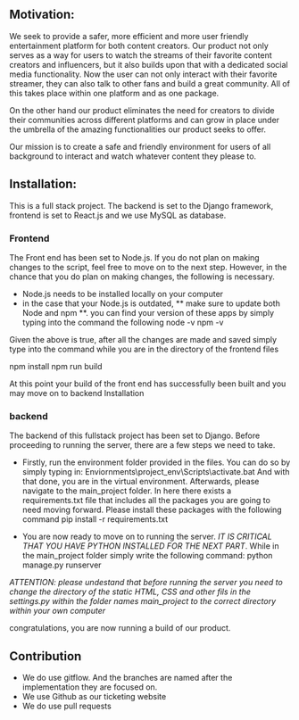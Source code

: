 

## Motivation:

We seek to provide a safer, more efficient and more user friendly entertainment platform for both content creators. Our product not only serves as a way for users to watch the streams of their favorite content creators and influencers, but it also builds upon that with a dedicated social media functionality. Now the user can not only interact with their favorite streamer, they can also talk to other fans and build a great community. All of this takes place within one platform and as one package.

On the other hand our product eliminates the need for creators to divide their communities across different platforms and can grow in place under the umbrella of the amazing functionalities our product seeks to offer.

Our mission is to create a safe and friendly environment for users of all background to interact and watch whatever content they please to.

## Installation:
This is a full stack project. The backend is set to the Django framework, frontend is set to React.js and we use MySQL as database.

### Frontend
The Front end has been set to Node.js. If you do not plan on making changes to the script, feel free to move on to the next step. However, in the chance that you do plan on making changes, the following is necessary.
- Node.js needs to be installed locally on your computer
- in the case that your Node.js is outdated, ** make sure to update both Node and npm **. you can find your version of these apps by simply typing into the command the following
node -v
npm -v

Given the above is true, after all the changes are made and saved simply type into the command while you are in the directory of the frontend files

npm install
npm run build


At this point your build of the front end has successfully been built and you may move on to backend Installation

### backend
The backend of this fullstack project has been set to Django. Before proceeding to running the server, there are a few steps we need to take.

- Firstly, run the environment folder provided in the files. You can do so by simply typing in:
Enviornments\project_env\Scripts\activate.bat
And with that done, you are in the virtual environment. Afterwards, please navigate to the main_project folder. In here there exists a requirements.txt file that includes all the packages you are going to need moving forward. Please install these packages with the following command
pip install -r requirements.txt

- You are now ready to move on to running the server. *IT IS CRITICAL THAT YOU HAVE PYTHON INSTALLED FOR THE NEXT PART*. While in the main_project folder simply write the following command:
python manage.py runserver

*ATTENTION: please undestand that before running the server you need to change the directory of the static HTML, CSS and other fils in the settings.py within the folder names main_project to the correct directory within your own computer*

congratulations, you are now running a build of our product.


## Contribution
- We do use gitflow. And the branches are named after the implementation they are focused on.
- We use Github as our ticketing website
- We do use pull requests




